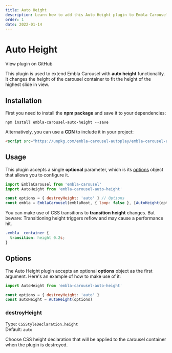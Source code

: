 ```yaml
---
title: Auto Height
description: Learn how to add this Auto Height plugin to Embla Carousel
order: 1
date: 2022-01-14
---
```


# Auto Height

<RepositoryLink to="https://github.com/davidcetinkaya/embla-carousel/tree/master/packages/embla-carousel-auto-height">View plugin on GitHub</RepositoryLink>

This plugin is used to extend Embla Carousel with **auto height** functionality. It changes the height of the carousel container to fit the height of the highest slide in view.

## Installation

First you need to install the **npm package** and save it to your dependencies:

```shell
npm install embla-carousel-auto-height --save
```

Alternatively, you can use a **CDN** to include it in your project:

```html
<script src="https://unpkg.com/embla-carousel-autoplay/embla-carousel-auto-height.umd.js"></script>
```

## Usage

This plugin accepts a single **optional** parameter, which is its [options](/plugins/auto-height/#options) object that allows you to configure it.

```js
import EmblaCarousel from 'embla-carousel'
import AutoHeight from 'embla-carousel-auto-height'

const options = { destroyHeight: 'auto' } // Options
const embla = EmblaCarousel(emblaRoot, { loop: false }, [AutoHeight(options)]) // Add plugin
```

You can make use of CSS transitions to **transition height** changes. But beware: Transitioning height triggers reflow and may cause a performance hit.

```css
.embla__container {
  transition: height 0.2s;
}
```

## Options

The Auto Height plugin accepts an optional **options** object as the first argument. Here's an example of how to make use of it:

```js
import AutoHeight from 'embla-carousel-auto-height'

const options = { destroyHeight: 'auto' }
const autoHeight = AutoHeight(options)
```

### destroyHeight

Type: <BrandPrimaryText>`CSSStyleDeclaration.height`</BrandPrimaryText>  
Default: <BrandSecondaryText>`auto`</BrandSecondaryText>

Choose CSS height declaration that will be applied to the carousel container when the plugin is destroyed.
